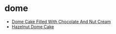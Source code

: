 # dome

 * [Dome Cake Filled With Chocolate And Nut Cream](../../index/d/dome-cake-filled-with-chocolate-and-nut-cream-103463.json)
 * [Hazelnut Dome Cake](../../index/h/hazelnut-dome-cake-4246.json)
